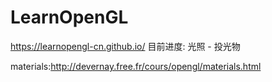 # LearnOpenGL

https://learnopengl-cn.github.io/
目前进度: 光照 - 投光物

materials:http://devernay.free.fr/cours/opengl/materials.html